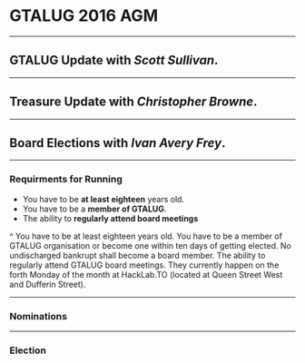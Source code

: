 # GTALUG 2016 AGM

---

## GTALUG Update with *Scott Sullivan*.

---

## Treasure Update with *Christopher Browne*.

---

## Board Elections with *Ivan Avery Frey*.

---

### Requirments for Running

* You have to be **at least eighteen** years old.
* You have to be a **member of GTALUG**.
* The ability to **regularly attend board meetings**

^ You have to be at least eighteen years old.
You have to be a member of GTALUG organisation or become one within ten days of getting elected.
No undischarged bankrupt shall become a board member.
The ability to regularly attend GTALUG board meetings. They currently happen on the forth Monday of the month at HackLab.TO (located at Queen Street West and Dufferin Street).

---

### Nominations

---

### Election